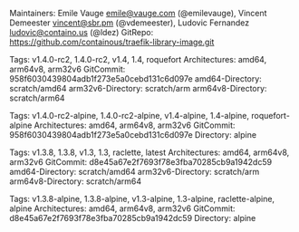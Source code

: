 Maintainers: Emile Vauge <emile@vauge.com> (@emilevauge),
             Vincent Demeester <vincent@sbr.pm> (@vdemeester),
             Ludovic Fernandez <ludovic@containo.us> (@ldez)
GitRepo: https://github.com/containous/traefik-library-image.git

Tags: v1.4.0-rc2, 1.4.0-rc2, v1.4, 1.4, roquefort
Architectures: amd64, arm64v8, arm32v6
GitCommit: 958f6030439804adb1f273e5a0cebd131c6d097e
amd64-Directory: scratch/amd64
arm32v6-Directory: scratch/arm
arm64v8-Directory: scratch/arm64

Tags: v1.4.0-rc2-alpine, 1.4.0-rc2-alpine, v1.4-alpine, 1.4-alpine, roquefort-alpine
Architectures: amd64, arm64v8, arm32v6
GitCommit: 958f6030439804adb1f273e5a0cebd131c6d097e
Directory: alpine

Tags: v1.3.8, 1.3.8, v1.3, 1.3, raclette, latest
Architectures: amd64, arm64v8, arm32v6
GitCommit: d8e45a67e2f7693f78e3fba70285cb9a1942dc59
amd64-Directory: scratch/amd64
arm32v6-Directory: scratch/arm
arm64v8-Directory: scratch/arm64

Tags: v1.3.8-alpine, 1.3.8-alpine, v1.3-alpine, 1.3-alpine, raclette-alpine, alpine
Architectures: amd64, arm64v8, arm32v6
GitCommit: d8e45a67e2f7693f78e3fba70285cb9a1942dc59
Directory: alpine
